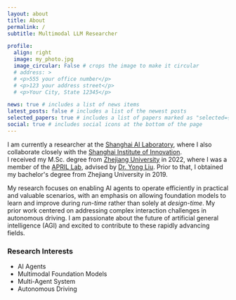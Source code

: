 ```yaml
---
layout: about
title: About
permalink: /
subtitle: Multimodal LLM Researcher

profile:
  align: right
  image: my_photo.jpg
  image_circular: False # crops the image to make it circular
  # address: >
  # <p>555 your office number</p>
  # <p>123 your address street</p>
  # <p>Your City, State 12345</p>

news: true # includes a list of news items
latest_posts: false # includes a list of the newest posts
selected_papers: true # includes a list of papers marked as "selected={true}"
social: true # includes social icons at the bottom of the page
---
```


I am currently a researcher at the <a href="https://www.shlab.org.cn/">Shanghai AI Laboratory</a>, where I also collaborate closely with the <a href="https://www.sii.edu.cn/">Shanghai Institute of Innovation</a>.  <br>I received my M.Sc. degree from [Zhejiang University](https://www.zju.edu.cn/english/) in 2022, where I was a member of the [APRIL Lab](https://april.zju.edu.cn/), advised by [Dr. Yong Liu](https://person.zju.edu.cn/yongliu). Prior to that, I obtained my bachelor's degree from Zhejiang University in 2019.

My research focuses on enabling AI agents to operate efficiently in practical and valuable scenarios, with an emphasis on allowing foundation models to learn and improve during *run-time* rather than solely at *design-time*. 
My prior work centered on addressing complex interaction challenges in autonomous driving. I am passionate about the future of artificial general intelligence (AGI) and excited to contribute to these rapidly advancing fields.


### Research Interests
<!-- See also [list of publications](/publications). -->
- AI Agents
- Multimodal Foundation Models
- Multi-Agent System
- Autonomous Driving

